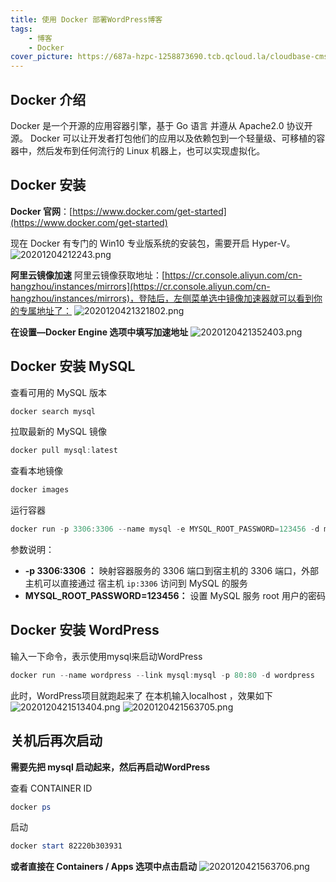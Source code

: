 ```yaml
---
title: 使用 Docker 部署WordPress博客
tags:
    - 博客
    - Docker
cover_picture: https://687a-hzpc-1258873690.tcb.qcloud.la/cloudbase-cms/upload/2020-12-04/y0wJQYuxfBT0XzIi-2020120421513404.png
---
```

## Docker 介绍

Docker 是一个开源的应用容器引擎，基于 Go 语言 并遵从 Apache2.0 协议开源。
Docker 可以让开发者打包他们的应用以及依赖包到一个轻量级、可移植的容器中，然后发布到任何流行的 Linux 机器上，也可以实现虚拟化。

## Docker 安装

**Docker 官网**：[https://www.docker.com/get-started](https://www.docker.com/get-started)

现在 Docker 有专门的 Win10 专业版系统的安装包，需要开启 Hyper-V。
![20201204212243.png](https://687a-hzpc-1258873690.tcb.qcloud.la/cloudbase-cms/upload/2020-12-04/MbALS-DswNN2Wroa-20201204212243.png)

**阿里云镜像加速**
阿里云镜像获取地址：[https://cr.console.aliyun.com/cn-hangzhou/instances/mirrors](https://cr.console.aliyun.com/cn-hangzhou/instances/mirrors)，登陆后，左侧菜单选中镜像加速器就可以看到你的专属地址了：
![2020120421321802.png](https://687a-hzpc-1258873690.tcb.qcloud.la/cloudbase-cms/upload/2020-12-04/MFDaUYlENiMVjWq_-2020120421321802.png)

**在设置—Docker Engine 选项中填写加速地址**
![2020120421352403.png](https://687a-hzpc-1258873690.tcb.qcloud.la/cloudbase-cms/upload/2020-12-04/DBpe-9oZTe99FOPX-2020120421352403.png)

## Docker 安装 MySQL

查看可用的 MySQL 版本

```powershell
docker search mysql
```

拉取最新的 MySQL 镜像

```powershell
docker pull mysql:latest
```

查看本地镜像

```powershell
docker images
```

运行容器

```powershell
docker run -p 3306:3306 --name mysql -e MYSQL_ROOT_PASSWORD=123456 -d mysql
```

参数说明：

- **-p 3306:3306 ：** 映射容器服务的 3306 端口到宿主机的 3306 端口，外部主机可以直接通过 宿主机 `ip:3306` 访问到 MySQL 的服务
- **MYSQL_ROOT_PASSWORD=123456：** 设置 MySQL 服务 root 用户的密码

## Docker 安装 WordPress

输入一下命令，表示使用mysql来启动WordPress

```powershell
docker run --name wordpress --link mysql:mysql -p 80:80 -d wordpress
```

此时，WordPress项目就跑起来了
在本机输入localhost ，效果如下
![2020120421513404.png](https://687a-hzpc-1258873690.tcb.qcloud.la/cloudbase-cms/upload/2020-12-04/y0wJQYuxfBT0XzIi-2020120421513404.png)
![2020120421563705.png](https://687a-hzpc-1258873690.tcb.qcloud.la/cloudbase-cms/upload/2020-12-04/sJupynIa-ns_Uzz9-2020120421563705.png)

## 关机后再次启动

**需要先把 mysql 启动起来，然后再启动WordPress**

查看 CONTAINER ID

```powershell
docker ps
```

启动

```powershell
docker start 82220b303931
```

**或者直接在 Containers / Apps 选项中点击启动**
![2020120421563706.png](https://687a-hzpc-1258873690.tcb.qcloud.la/cloudbase-cms/upload/2020-12-04/-By-GibF-QyJcG0o-2020120421563706.png)
